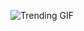 ![Trending GIF](https://media4.giphy.com/media/fryY00CO4xCz4uJuDQ/giphy.gif?cid=8bb217721yp99l3jw0yla084rh61csnl8mlx2xyh67b07t2p&ep=v1_gifs_search&rid=giphy.gif&ct=g)
